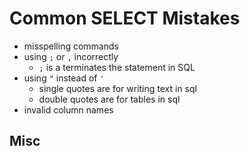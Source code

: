 # Common SELECT Mistakes

- misspelling commands
- using `;` or `,` incorrectly
  - `;` is a terminates the statement in SQL
- using `"` instead of `'`
  - single quotes are for writing text in sql
  - double quotes are for tables in sql
- invalid column names

## Misc
